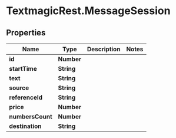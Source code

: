 # TextmagicRest.MessageSession

## Properties
Name | Type | Description | Notes
------------ | ------------- | ------------- | -------------
**id** | **Number** |  | 
**startTime** | **String** |  | 
**text** | **String** |  | 
**source** | **String** |  | 
**referenceId** | **String** |  | 
**price** | **Number** |  | 
**numbersCount** | **Number** |  | 
**destination** | **String** |  | 


